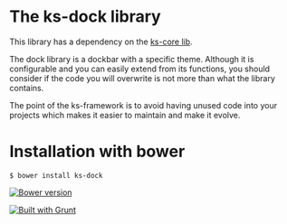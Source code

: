 The ks-dock library
=======

This library has a dependency on the [ks-core lib](https://github.com/ks-frontend/ks-core).

The dock library is a dockbar with a specific theme. Although it is configurable and you can easily extend from its functions, you should consider if the code you will overwrite is not more than what the library contains.

The point of the ks-framework is to avoid having unused code into your projects which makes it easier to maintain and make it evolve.

# Installation with bower

```console
$ bower install ks-dock
```

[![Bower version](https://badge.fury.io/bo/ks-dock.svg)](http://badge.fury.io/bo/ks-dock)

[![Built with Grunt](https://cdn.gruntjs.com/builtwith.png)](http://gruntjs.com/)
